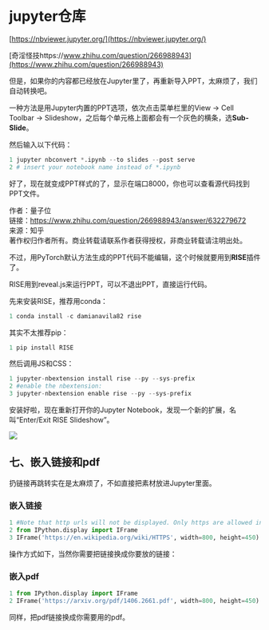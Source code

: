 # jupyter仓库


[https://nbviewer.jupyter.org/](https://nbviewer.jupyter.org/)




[奇淫怪技https://www.zhihu.com/question/266988943](https://www.zhihu.com/question/266988943)

但是，如果你的内容都已经放在Jupyter里了，再重新导入PPT，太麻烦了，我们自动转换吧。

一种方法是用Jupyter内置的PPT选项，依次点击菜单栏里的View → Cell Toolbar → Slideshow，之后每个单元格上面都会有一个灰色的横条，选**Sub-Slide**。

然后输入以下代码：

```python
1 jupyter nbconvert *.ipynb --to slides --post serve
2 # insert your notebook name instead of *.ipynb
```

好了，现在就变成PPT样式的了，显示在端口8000，你也可以查看源代码找到PPT文件。

  
  
作者：量子位  
链接：https://www.zhihu.com/question/266988943/answer/632279672  
来源：知乎  
著作权归作者所有。商业转载请联系作者获得授权，非商业转载请注明出处。





不过，用PyTorch默认方法生成的PPT代码不能编辑，这个时候就要用到**RISE**插件了。

RISE用到reveal.js来运行PPT，可以不退出PPT，直接运行代码。

先来安装RISE，推荐用conda：

```python
1 conda install -c damianavila82 rise
```

其实不太推荐pip：

```python
1 pip install RISE
```

然后调用JS和CSS：

```python
1 jupyter-nbextension install rise --py --sys-prefix
2 #enable the nbextension:
3 jupyter-nbextension enable rise --py --sys-prefix
```

安装好啦，现在重新打开你的Jupyter Notebook，发现一个新的扩展，名叫“Enter/Exit RISE Slideshow”。

![](https://pic4.zhimg.com/50/v2-eebcfdc5660b8c47a74ed4479a3e4fec_hd.jpg)




## **七、嵌入链接和pdf**

扔链接再跳转实在是太麻烦了，不如直接把素材放进Jupyter里面。

### **嵌入链接**

```python
1 #Note that http urls will not be displayed. Only https are allowed inside the Iframe
2 from IPython.display import IFrame
3 IFrame('https://en.wikipedia.org/wiki/HTTPS', width=800, height=450)

```

操作方式如下，当然你需要把链接换成你要放的链接：

  
### **嵌入pdf**

```python
1 from IPython.display import IFrame
2 IFrame('https://arxiv.org/pdf/1406.2661.pdf', width=800, height=450)
```

同样，把pdf链接换成你需要用的pdf。




















